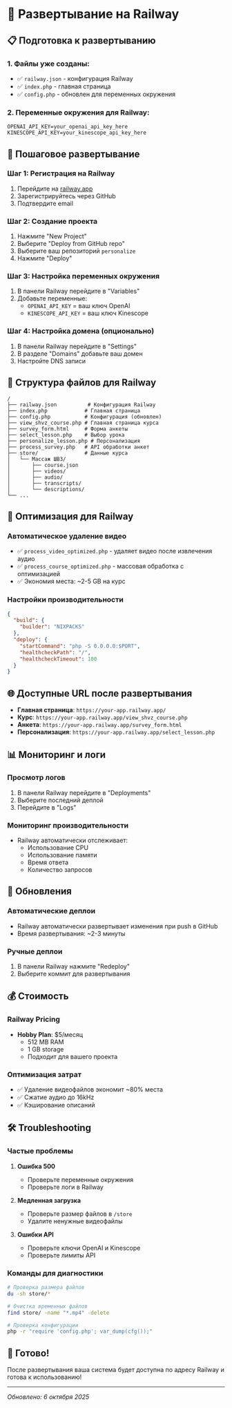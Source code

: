 # 🚀 Развертывание на Railway

## 📋 Подготовка к развертыванию

### 1. Файлы уже созданы:
- ✅ `railway.json` - конфигурация Railway
- ✅ `index.php` - главная страница
- ✅ `config.php` - обновлен для переменных окружения

### 2. Переменные окружения для Railway:
```env
OPENAI_API_KEY=your_openai_api_key_here
KINESCOPE_API_KEY=your_kinescope_api_key_here
```

## 🚀 Пошаговое развертывание

### Шаг 1: Регистрация на Railway
1. Перейдите на [railway.app](https://railway.app)
2. Зарегистрируйтесь через GitHub
3. Подтвердите email

### Шаг 2: Создание проекта
1. Нажмите "New Project"
2. Выберите "Deploy from GitHub repo"
3. Выберите ваш репозиторий `personalize`
4. Нажмите "Deploy"

### Шаг 3: Настройка переменных окружения
1. В панели Railway перейдите в "Variables"
2. Добавьте переменные:
   - `OPENAI_API_KEY` = ваш ключ OpenAI
   - `KINESCOPE_API_KEY` = ваш ключ Kinescope

### Шаг 4: Настройка домена (опционально)
1. В панели Railway перейдите в "Settings"
2. В разделе "Domains" добавьте ваш домен
3. Настройте DNS записи

## 📁 Структура файлов для Railway

```
/
├── railway.json          # Конфигурация Railway
├── index.php            # Главная страница
├── config.php           # Конфигурация (обновлен)
├── view_shvz_course.php # Главная страница курса
├── survey_form.html     # Форма анкеты
├── select_lesson.php    # Выбор урока
├── personalize_lesson.php # Персонализация
├── process_survey.php   # API обработки анкет
├── store/               # Данные курса
│   └── Массаж ШВЗ/
│       ├── course.json
│       ├── videos/
│       ├── audio/
│       ├── transcripts/
│       └── descriptions/
└── ...
```

## 🔧 Оптимизация для Railway

### Автоматическое удаление видео
- ✅ `process_video_optimized.php` - удаляет видео после извлечения аудио
- ✅ `process_course_optimized.php` - массовая обработка с оптимизацией
- ✅ Экономия места: ~2-5 GB на курс

### Настройки производительности
```json
{
  "build": {
    "builder": "NIXPACKS"
  },
  "deploy": {
    "startCommand": "php -S 0.0.0.0:$PORT",
    "healthcheckPath": "/",
    "healthcheckTimeout": 100
  }
}
```

## 🌐 Доступные URL после развертывания

- **Главная страница**: `https://your-app.railway.app/`
- **Курс**: `https://your-app.railway.app/view_shvz_course.php`
- **Анкета**: `https://your-app.railway.app/survey_form.html`
- **Персонализация**: `https://your-app.railway.app/select_lesson.php`

## 📊 Мониторинг и логи

### Просмотр логов
1. В панели Railway перейдите в "Deployments"
2. Выберите последний деплой
3. Перейдите в "Logs"

### Мониторинг производительности
- Railway автоматически отслеживает:
  - Использование CPU
  - Использование памяти
  - Время ответа
  - Количество запросов

## 🔄 Обновления

### Автоматические деплои
- Railway автоматически развертывает изменения при push в GitHub
- Время развертывания: ~2-3 минуты

### Ручные деплои
1. В панели Railway нажмите "Redeploy"
2. Выберите коммит для развертывания

## 💰 Стоимость

### Railway Pricing
- **Hobby Plan**: $5/месяц
  - 512 MB RAM
  - 1 GB storage
  - Подходит для вашего проекта

### Оптимизация затрат
- ✅ Удаление видеофайлов экономит ~80% места
- ✅ Сжатие аудио до 16kHz
- ✅ Кэширование описаний

## 🛠️ Troubleshooting

### Частые проблемы

1. **Ошибка 500**
   - Проверьте переменные окружения
   - Проверьте логи в Railway

2. **Медленная загрузка**
   - Проверьте размер файлов в `/store`
   - Удалите ненужные видеофайлы

3. **Ошибки API**
   - Проверьте ключи OpenAI и Kinescope
   - Проверьте лимиты API

### Команды для диагностики
```bash
# Проверка размера файлов
du -sh store/*

# Очистка временных файлов
find store/ -name "*.mp4" -delete

# Проверка конфигурации
php -r "require 'config.php'; var_dump(cfg());"
```

## 🎉 Готово!

После развертывания ваша система будет доступна по адресу Railway и готова к использованию!

---
*Обновлено: 6 октября 2025*
